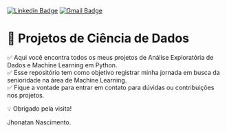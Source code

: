 [![Linkedin Badge](https://img.shields.io/badge/-LinkedIn-blue?style=flat-square&logo=Linkedin&logoColor=white&link=https://www.linkedin.com/in/jhonatannascimento//)](https://www.linkedin.com/in/jhonatannascimento/)
[![Gmail Badge](https://img.shields.io/badge/-Gmail-red?style=flat-square&logo=Gmail&logoColor=white&link=jhonatam1313@gmail.com)](jhonatam1313@gmail.com)

# :memo: Projetos de Ciência de Dados


:white_check_mark: Aqui você encontra todos os meus projetos de Análise Exploratória de Dados e Machine Learning em Python.<br> 
:white_check_mark: Esse repositório tem como objetivo registrar minha jornada em busca da senioridade na área de Machine Learning.<br>
:white_check_mark: Fique a vontade para entrar em contato para dúvidas ou contribuições nos projetos.<br>

:bulb: Obrigado pela visita!

Jhonatan Nascimento.
